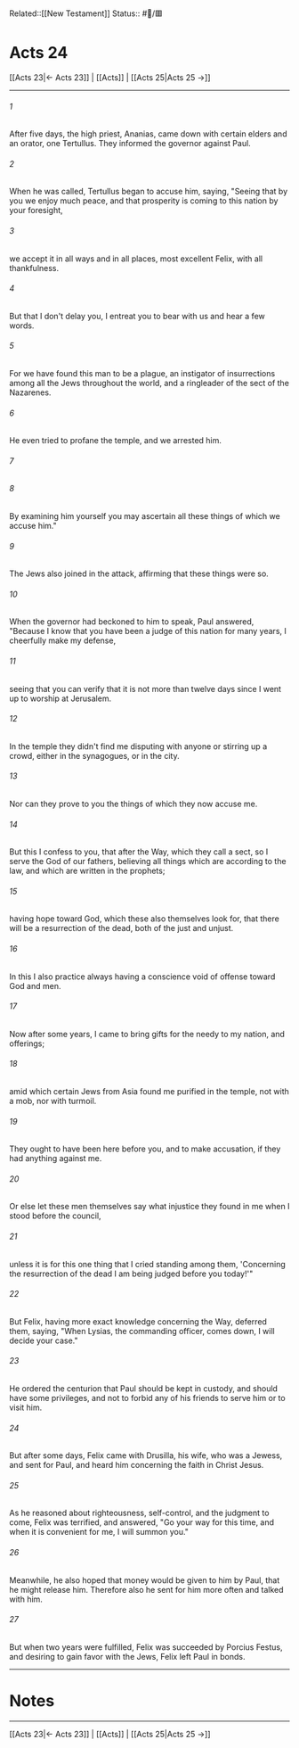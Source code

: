Related::[[New Testament]]
Status:: #📖/🟥
# Acts 24

[[Acts 23|← Acts 23]] | [[Acts]] | [[Acts 25|Acts 25 →]]
***



###### 1 
After five days, the high priest, Ananias, came down with certain elders and an orator, one Tertullus. They informed the governor against Paul. 

###### 2 
When he was called, Tertullus began to accuse him, saying, "Seeing that by you we enjoy much peace, and that prosperity is coming to this nation by your foresight, 

###### 3 
we accept it in all ways and in all places, most excellent Felix, with all thankfulness. 

###### 4 
But that I don't delay you, I entreat you to bear with us and hear a few words. 

###### 5 
For we have found this man to be a plague, an instigator of insurrections among all the Jews throughout the world, and a ringleader of the sect of the Nazarenes. 

###### 6 
He even tried to profane the temple, and we arrested him. 

###### 7 


###### 8 
By examining him yourself you may ascertain all these things of which we accuse him." 

###### 9 
The Jews also joined in the attack, affirming that these things were so. 

###### 10 
When the governor had beckoned to him to speak, Paul answered, "Because I know that you have been a judge of this nation for many years, I cheerfully make my defense, 

###### 11 
seeing that you can verify that it is not more than twelve days since I went up to worship at Jerusalem. 

###### 12 
In the temple they didn't find me disputing with anyone or stirring up a crowd, either in the synagogues, or in the city. 

###### 13 
Nor can they prove to you the things of which they now accuse me. 

###### 14 
But this I confess to you, that after the Way, which they call a sect, so I serve the God of our fathers, believing all things which are according to the law, and which are written in the prophets; 

###### 15 
having hope toward God, which these also themselves look for, that there will be a resurrection of the dead, both of the just and unjust. 

###### 16 
In this I also practice always having a conscience void of offense toward God and men. 

###### 17 
Now after some years, I came to bring gifts for the needy to my nation, and offerings; 

###### 18 
amid which certain Jews from Asia found me purified in the temple, not with a mob, nor with turmoil. 

###### 19 
They ought to have been here before you, and to make accusation, if they had anything against me. 

###### 20 
Or else let these men themselves say what injustice they found in me when I stood before the council, 

###### 21 
unless it is for this one thing that I cried standing among them, 'Concerning the resurrection of the dead I am being judged before you today!'" 

###### 22 
But Felix, having more exact knowledge concerning the Way, deferred them, saying, "When Lysias, the commanding officer, comes down, I will decide your case." 

###### 23 
He ordered the centurion that Paul should be kept in custody, and should have some privileges, and not to forbid any of his friends to serve him or to visit him. 

###### 24 
But after some days, Felix came with Drusilla, his wife, who was a Jewess, and sent for Paul, and heard him concerning the faith in Christ Jesus. 

###### 25 
As he reasoned about righteousness, self-control, and the judgment to come, Felix was terrified, and answered, "Go your way for this time, and when it is convenient for me, I will summon you." 

###### 26 
Meanwhile, he also hoped that money would be given to him by Paul, that he might release him. Therefore also he sent for him more often and talked with him. 

###### 27 
But when two years were fulfilled, Felix was succeeded by Porcius Festus, and desiring to gain favor with the Jews, Felix left Paul in bonds.

---
# Notes


***
[[Acts 23|← Acts 23]] | [[Acts]] | [[Acts 25|Acts 25 →]]
